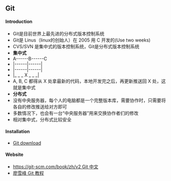 ## Git



#### Introduction
* Git是目前世界上最先进的分布式版本控制系统
* Git是 Linus（linux的创始人）在 2005 用 C 开发的(Use two weeks)
* CVS/SVN 是集中式的版本控制系统，Git是分布式版本控制系统
* **集中式**
* A------B------C
* |------|------|
* |------|------|
* |_ _ _ X _ _ _|
* A, B, C 都得从 X 处拿最新的代码，本地开发完之后，再更新推送回 X 处，这就是集中式
* **分布式**
* 没有中央服务器，每个人的电脑都是一个完整版本库，需要协作时，只需要将各自的修改推送给对方即可
* 多数情况下，也会有一台“中央服务器”用来交换协作者们的修改
* 相对集中式，分布式比较安全


#### Installation
* [Git download](https://git-scm.com/downloads)


#### Website
* [https://git-scm.com/book/zh/v2 Git 中文](https://git-scm.com/book/zh/v2)
* [廖雪峰 Git 教程](https://www.liaoxuefeng.com/wiki/0013739516305929606dd18361248578c67b8067c8c017b000)
